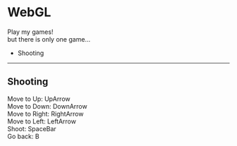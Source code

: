 # WebGL
Play my games!  
but there is only one game...
* Shooting


---

## Shooting

Move to Up: UpArrow  
Move to Down: DownArrow  
Move to Right: RightArrow  
Move to Left: LeftArrow  
Shoot: SpaceBar  
Go back: B
